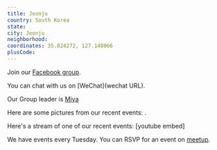 ```yaml
---
title: Jeonju
country: South Korea
state: 
city: Jeonju
neighborhood: 
coordinates: 35.824272, 127.148066
plusCode:
---
```

Join our [Facebook group](https://www.facebook.com/groups/free.code.camp.jeonju).

You can chat with us on [WeChat](wechat URL).

Our Group leader is [Miya](freecodecamp.org/miya)

Here are some pictures from our recent events:
![]().

Here's a stream of one of our recent events:
[youtube embed]

We have events every Tuesday. You can RSVP for an event on [meetup](meetupurl).
